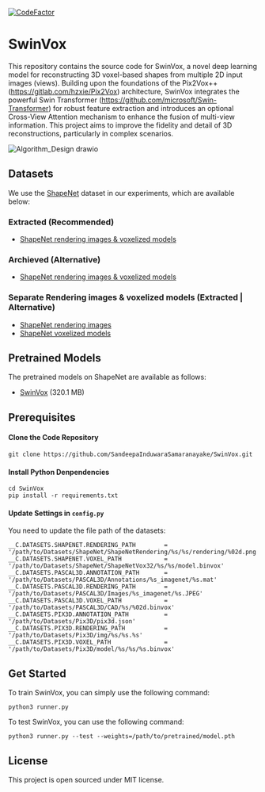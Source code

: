 [![CodeFactor](https://www.codefactor.io/repository/github/sandeepainduwarasamaranayake/swinvox/badge)](https://www.codefactor.io/repository/github/sandeepainduwarasamaranayake/swinvox)

# SwinVox


This repository contains the source code for SwinVox, a novel deep learning model for reconstructing 3D voxel-based shapes from multiple 2D input images (views). Building upon the foundations of the Pix2Vox++ (https://gitlab.com/hzxie/Pix2Vox) architecture, SwinVox integrates the powerful Swin Transformer (https://github.com/microsoft/Swin-Transformer) for robust feature extraction and introduces an optional  Cross-View Attention mechanism to enhance the fusion of multi-view information. This project aims to improve the fidelity and detail of 3D reconstructions, particularly in complex scenarios.

![Algorithm_Design drawio](https://github.com/user-attachments/assets/e102be2a-d767-4719-bc4d-d979595e4186)

## Datasets

We use the [ShapeNet](https://www.shapenet.org/) dataset in our experiments, which are available below:

### Extracted (Recommended)
- [ShapeNet rendering images & voxelized models](https://www.kaggle.com/api/v1/datasets/download/gabrielescognamiglio/shapenet)

### Archieved (Alternative)
- [ShapeNet rendering images & voxelized models](https://www.kaggle.com/api/v1/datasets/download/sirish001/shapenet-3dr2n2)

### Separate Rendering images & voxelized models (Extracted | Alternative)
- [ShapeNet rendering images](https://www.kaggle.com/api/v1/datasets/download/ronak555/shapenetcorerendering-part1)
- [ShapeNet voxelized models](https://www.kaggle.com/api/v1/datasets/download/ronak555/shapenetvox32)



## Pretrained Models

The pretrained models on ShapeNet are available as follows:

- [SwinVox](https://drive.google.com/file/d/15Sim5vzxPPF4CKMvYpJYJwZd7XqwEdii/view?usp=sharing) (320.1 MB)

## Prerequisites

#### Clone the Code Repository

```
git clone https://github.com/SandeepaInduwaraSamaranayake/SwinVox.git
```

#### Install Python Denpendencies

```
cd SwinVox
pip install -r requirements.txt
```

#### Update Settings in `config.py`

You need to update the file path of the datasets:

```
__C.DATASETS.SHAPENET.RENDERING_PATH        = '/path/to/Datasets/ShapeNet/ShapeNetRendering/%s/%s/rendering/%02d.png'
__C.DATASETS.SHAPENET.VOXEL_PATH            = '/path/to/Datasets/ShapeNet/ShapeNetVox32/%s/%s/model.binvox'
__C.DATASETS.PASCAL3D.ANNOTATION_PATH       = '/path/to/Datasets/PASCAL3D/Annotations/%s_imagenet/%s.mat'
__C.DATASETS.PASCAL3D.RENDERING_PATH        = '/path/to/Datasets/PASCAL3D/Images/%s_imagenet/%s.JPEG'
__C.DATASETS.PASCAL3D.VOXEL_PATH            = '/path/to/Datasets/PASCAL3D/CAD/%s/%02d.binvox'
__C.DATASETS.PIX3D.ANNOTATION_PATH          = '/path/to/Datasets/Pix3D/pix3d.json'
__C.DATASETS.PIX3D.RENDERING_PATH           = '/path/to/Datasets/Pix3D/img/%s/%s.%s'
__C.DATASETS.PIX3D.VOXEL_PATH               = '/path/to/Datasets/Pix3D/model/%s/%s/%s.binvox'
```

## Get Started

To train SwinVox, you can simply use the following command:

```
python3 runner.py
```

To test SwinVox, you can use the following command:

```
python3 runner.py --test --weights=/path/to/pretrained/model.pth
```

## License

This project is open sourced under MIT license.
